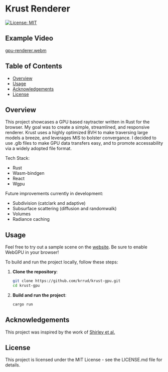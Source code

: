 # Krust Renderer
[![License: MIT](https://img.shields.io/badge/License-MIT-yellow.svg)](LICENSE.md)


## Example Video
[gpu-renderer.webm](https://github.com/krrud/krust-gpu/assets/1253057/310a4f2c-9713-45c6-8f82-64c0275d366f)


## Table of Contents
- [Overview](#overview)
- [Usage](#usage)
- [Acknowledgements](#acknowledgements)
- [License](#license)


## Overview <a name="overview"></a>
This project showcases a GPU based raytracter written in Rust for the browser. My goal was to create a simple, streamlined, and responsive renderer. Krust uses a highly optimized BVH to make traversing large models a breeze, and leverages MIS to bolster convergance. I decided to use .glb files to make GPU data transfers easy, and to promote accessability via a widely adopted file format. 

Tech Stack:
- Rust
- Wasm-bindgen
- React
- Wgpu

Future improvements currently in development:
- Subdivision (catclark and adaptive)
- Subsurface scattering (diffusion and randomwalk)
- Volumes
- Radiance caching


## Usage <a name="usage"></a>
Feel free to try out a sample scene on the [website](https://krust-gpu.web.app/). Be sure to enable WebGPU in your browser!

To build and run the project locally, follow these steps:

1. **Clone the repository**:
   ```sh
   git clone https://github.com/krrud/krust-gpu.git
   cd krust-gpu
   ```

2. **Build and run the project**:
    ```sh
    cargo run
    ```

## Acknowledgements <a name="acknowledgements"></a>
This project was inspired by the work of [Shirley et al.](https://raytracing.github.io/)


## License <a name="license"></a>
This project is licensed under the MIT License - see the LICENSE.md file for details.

